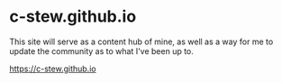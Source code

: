 # c-stew.github.io

This site will serve as a content hub of mine, as well as a way for me to update the community as to what I've been up to.

https://c-stew.github.io
